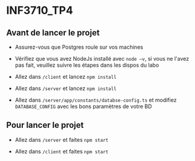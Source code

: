# INF3710_TP4   


## Avant de lancer le projet
- Assurez-vous que Postgres roule sur vos machines 

- Vérifiez que vous avez NodeJs installé avec `node –v`, si vous ne l'avez pas fait, veuillez suivre les étapes dans les dispos du labo

- Allez dans `/client`  et lancez `npm install`

- Allez dans `/server` et lancez `npm install​`

- Allez dans `/server/app/constants/databse-config.ts` et modifiez `DATABASE_CONFIG` avec les bons paramètres de votre BD​

## Pour lancer le projet

- Allez dans `/server` et faites `npm start`​

- Allez dans `/client` et faites `npm start`​


